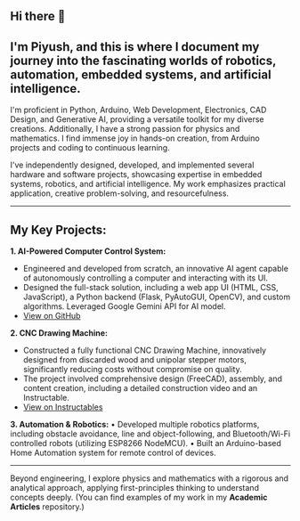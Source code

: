 ## Hi there 👋
I'm Piyush, and this is where I document my journey into the fascinating worlds of robotics, automation, embedded systems, and artificial intelligence.
---

I'm proficient in Python, Arduino, Web Development, Electronics, CAD Design, and Generative AI, providing a versatile toolkit for my diverse creations. Additionally, I have a strong passion for physics and mathematics. I find immense joy in hands-on creation, from Arduino projects and coding to continuous learning.

I've independently designed, developed, and implemented several hardware and software projects, showcasing expertise in embedded systems, robotics, and artificial intelligence. My work emphasizes practical application, creative problem-solving, and resourcefulness.

---
## My Key Projects:

**1. AI-Powered Computer Control System:**
 - Engineered and developed from scratch, an innovative AI agent capable of autonomously controlling a computer and interacting with its UI.
 - Designed the full-stack solution, including a web app UI (HTML, CSS, JavaScript), a Python backend (Flask, PyAutoGUI, OpenCV), and custom algorithms. Leveraged Google Gemini API for AI model.
 - [View on GitHub](https://github.com/piyush-suteri/Autonomous-AI-Agent)

**2. CNC Drawing Machine:**
 - Constructed a fully functional CNC Drawing Machine, innovatively designed from discarded wood and unipolar stepper motors, significantly reducing costs without compromise on quality.
 - The project involved comprehensive design (FreeCAD), assembly, and content creation, including a detailed construction video and an Instructable.
 - [View on Instructables](https://www.instructables.com/DIY-CNC-Drawing-Machine-With-Arduino-and-28byj-48-/)

**3. Automation & Robotics:**
 • Developed multiple robotics platforms, including obstacle avoidance, line and object-following, and Bluetooth/Wi-Fi controlled robots (utilizing ESP8266 NodeMCU).
 • Built an Arduino-based Home Automation system for remote control of devices.
 
---

Beyond engineering, I explore physics and mathematics with a rigorous and analytical approach, applying first-principles thinking to understand concepts deeply. (You can find examples of my work in my **Academic Articles** repository.)
